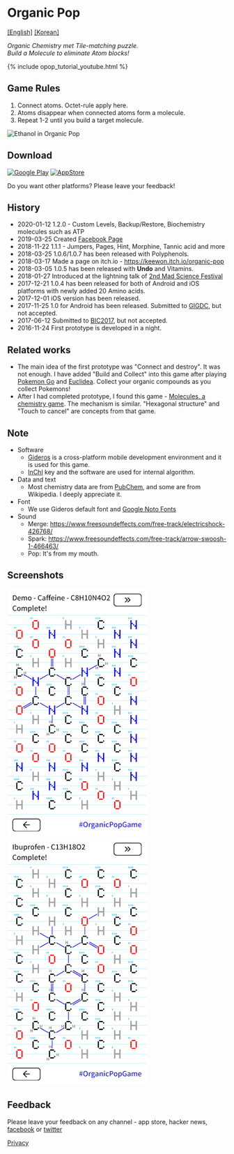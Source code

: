 # Organic Pop

[\[English\]](index) [\[Korean\]](index_ko)

*Organic Chemistry met Tile-matching puzzle.*  
*Build a Molecule to eliminate Atom blocks!*

{% include opop_tutorial_youtube.html %} 

## Game Rules
 1. Connect atoms. Octet-rule apply here.
 2. Atoms disappear when connected atoms form a molecule.
 3. Repeat 1-2 until you build a target molecule.

![Ethanol in Organic Pop](https://keewon.github.io/opop/ethanol.gif)

## Download
[![Google Play](https://keewon.github.io/opop/google.png)](https://play.google.com/store/apps/details?id=com.acidblob.opop1)
[![AppStore](https://keewon.github.io/opop/apple.png)](https://itunes.apple.com/kr/app/organic-pop/id1317691271?mt=8)

Do you want other platforms? Please leave your feedback!

## History
 - 2020-01-12 1.2.0 - Custom Levels, Backup/Restore, Biochemistry molecules such as ATP
 - 2019-03-25 Created [Facebook Page](https://www.facebook.com/OrganicPopGame/)
 - 2018-11-22 1.1.1 - Jumpers, Pages, Hint, Morphine, Tannic acid and more
 - 2018-03-25 1.0.6/1.0.7 has been released with Polyphenols.
 - 2018-03-17 Made a page on itch.io - https://keewon.itch.io/organic-pop
 - 2018-03-05 1.0.5 has been released with **Undo** and Vitamins.
 - 2018-01-27 Introduced at the lightning talk of [2nd Mad Science Festival](https://madscientist.wordpress.com/2018/01/31/2%EB%B6%84%EC%9D%98-%EB%A7%88%EB%B2%95%EA%B3%BC-%EB%8F%8C-%EC%88%98%ED%94%84%EC%9D%98-%EB%B9%84%EB%B0%80-%EC%A0%9C-2%ED%9A%8C-%EB%A7%A4%EC%82%AC%ED%8E%98-%ED%9B%84%EA%B8%B0/)
 - 2017-12-21 1.0.4 has been released for both of Android and iOS platforms with newly added 20 Amino acids.
 - 2017-12-01 iOS version has been released.
 - 2017-11-25 1.0 for Android has been released. Submitted to [GIGDC](http://www.gigdc.or.kr/), but not accepted.
 - 2017-06-12 Submitted to [BIC2017](https://bicfest.org/), but not accepted.
 - 2016-11-24 First prototype is developed in a night.

## Related works
 - The main idea of the first prototype was "Connect and destroy". It was not enough. I have added "Build and Collect" into this game after playing [Pokemon Go](https://www.pokemongo.com/) and [Euclidea](https://www.euclidea.xyz/). Collect your organic compounds as you collect Pokemons!
 - After I had completed prototype, I found this game - [Molecules, a chemistry game](https://itunes.apple.com/us/app/molecules-a-chemistry-game/id910014218?mt=8). The mechanism is similar. "Hexagonal structure" and "Touch to cancel" are concepts from that game.

## Note
 - Software
   - [Gideros](https://github.com/gideros/gideros) is a cross-platform mobile development environment and it is used for this game.
   - [InChI](http://www.inchi-trust.org/) key and the software are used for internal algorithm.
 - Data and text
   - Most chemistry data are from [PubChem](https://pubchem.ncbi.nlm.nih.gov/), and some are from Wikipedia. I deeply appreciate it.
 - Font
   - We use Gideros default font and [Google Noto Fonts](https://www.google.com/get/noto/)
 - Sound
   - Merge: https://www.freesoundeffects.com/free-track/electricshock-426768/
   - Spark: https://www.freesoundeffects.com/free-track/arrow-swoosh-1-466463/
   - Pop: It's from my mouth.

## Screenshots
![Caffeine in Organic Pop](caffeine.png) ![Ibuprofen in Organic Pop](ibuprofen.png) 

## Feedback
Please leave your feedback on any channel - app store, hacker news, [facebook](https://www.facebook.com/OrganicPopGame/) or [twitter](https://twitter.com/keewonseo)
 


[Privacy](privacy)
